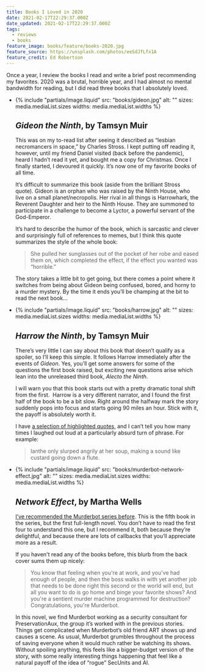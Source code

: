 ```yaml
---
title: Books I Loved in 2020
date: 2021-02-17T22:29:37.000Z
date_updated: 2021-02-17T22:29:37.000Z
tags:
  - reviews
  - books
feature_image: books/feature/books-2020.jpg
feature_source: https://unsplash.com/photos/eeSdJfLfx1A
feature_credit: Ed Robertson
---
```


Once a year, I review the books I read and write a brief post recommending my favorites. 2020 was a brutal, horrible year, and I had almost no mental bandwidth for reading, but I did read three books that I absolutely loved.

<ul class="media-list">
<li class="media-list__item">
<div class="media-list__media">

{% include "partials/image.liquid"
  src: "books/gideon.jpg"
  alt: ""
  sizes: media.mediaList.sizes
  widths: media.mediaList.widths
%}

</div>
<div class="media-list__content">

## _Gideon the Ninth_, by Tamsyn Muir

This was on my to-read list after seeing it described as “lesbian necromancers in space,” by Charles Stross. I kept putting off reading it, however, until my friend Daniel visited (back before the pandemic), heard I hadn’t read it yet, and bought me a copy for Christmas. Once I finally started, I devoured it quickly. It’s now one of my favorite books of all time.

It’s difficult to summarize this book (aside from the brilliant Stross quote). Gideon is an orphan who was raised by the Ninth House, who live on a small planet/necropolis. Her rival in all things is Harrowhark, the Reverent Daughter and heir to the Ninth House. They are summoned to participate in a challenge to become a Lyctor, a powerful servant of the God-Emperor.

It’s hard to describe the humor of the book, which is sarcastic and clever and surprisingly full of references to memes, but I think this quote summarizes the style of the whole book:

> She pulled her sunglasses out of the pocket of her robe and eased them on, which completed the effect, if the effect you wanted was “horrible.”

The story takes a little bit to get going, but there comes a point where it switches from being about Gideon being confused, bored, and horny to a murder mystery. By the time it ends you’ll be champing at the bit to read the next book…

</div>
</li>
<li class="media-list__item">
<div class="media-list__media">

{% include "partials/image.liquid"
  src: "books/harrow.jpg"
  alt: ""
  sizes: media.mediaList.sizes
  widths: media.mediaList.widths
%}

</div>
<div class="media-list__content">

## _Harrow the Ninth_, by Tamsyn Muir

There’s very little I can say about this book that doesn’t qualify as a spoiler, so I’ll keep this simple. It follows Harrow immediately after the events of _Gideon_. Yes, you’ll get some answers for some of the questions the first book raised, but exciting new questions arise which lean into the unreleased third book, _Alecto the Ninth_.

I will warn you that this book starts out with a pretty dramatic tonal shift from the first.  Harrow is a very different narrator, and I found the first half of the book to be a bit slow. Right around the halfway mark the story suddenly pops into focus and starts going 90 miles an hour. Stick with it, the payoff is absolutely worth it.

I have [a selection of highlighted quotes](https://www.goodreads.com/notes/53086262-harrow-the-ninth/26741638-scott-vandehey?ref=bsop), and I can’t tell you how many times I laughed out loud at a particularly absurd turn of phrase. For example:

> Ianthe only slurped angrily at her soup, making a sound like custard going down a flute.

</div>
</li>
<li class="media-list__item">
<div class="media-list__media">

{% include "partials/image.liquid"
  src: "books/murderbot-network-effect.jpg"
  alt: ""
  sizes: media.mediaList.sizes
  widths: media.mediaList.widths
%}

</div>
<div class="media-list__content">

## _Network Effect_, by Martha Wells

[I’ve recommended the Murderbot series before](/books/2018/books-i-loved-in-2018/). This is the fifth book in the series, but the first full-length novel. You don’t have to read the first four to understand this one, but I recommend it, both because they’re delightful, and because there are lots of callbacks that you’ll appreciate more as a result.

If you haven't read any of the books before, this blurb from the back cover sums them up nicely:

> You know that feeling when you're at work, and you've had enough of people, and then the boss walks in with yet another job that needs to be done right this second or the world will end, but all you want to do is go home and binge your favorite shows? And you're a sentient murder machine programmed for destruction? Congratulations, you're Murderbot.

In this novel, we find Murderbot working as a security consultant for PreservationAux, the group it’s worked with in the previous stories. Things get complicated when Murderbot’s old friend ART shows up and causes a scene. As usual, Murderbot grumbles throughout the process of saving everyone when it would much rather be watching its shows. Without spoiling anything, this feels like a bigger-budget version of the story, with some really interesting things happening that feel like a natural payoff of the idea of “rogue” SecUnits and AI.

</div>
</li>
</ul>
